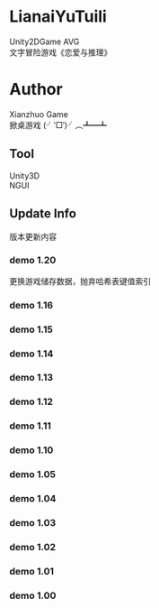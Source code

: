 # LianaiYuTuili
Unity2DGame AVG  
文字冒险游戏《恋爱与推理》  
# Author
Xianzhuo Game  
掀桌游戏 (╯‵□′)╯︵┻━┻  
## Tool
Unity3D  
NGUI  
## Update Info
版本更新内容  
### demo 1.20
更换游戏储存数据，抛弃哈希表键值索引
### demo 1.16
### demo 1.15
### demo 1.14
### demo 1.13
### demo 1.12
### demo 1.11
### demo 1.10
### demo 1.05
### demo 1.04
### demo 1.03
### demo 1.02
### demo 1.01
### demo 1.00
